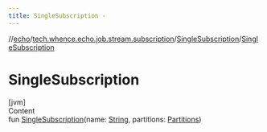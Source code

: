 ```yaml
---
title: SingleSubscription -
---
```

//[echo](../../index.md)/[tech.whence.echo.job.stream.subscription](../index.md)/[SingleSubscription](index.md)/[SingleSubscription](-single-subscription.md)



# SingleSubscription  
[jvm]  
Content  
fun [SingleSubscription](-single-subscription.md)(name: [String](https://kotlinlang.org/api/latest/jvm/stdlib/kotlin/-string/index.html), partitions: [Partitions](../-partitions/index.md))  



